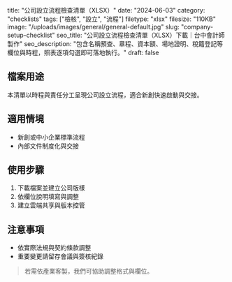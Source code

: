 title: "公司設立流程檢查清單（XLSX）"
date: "2024-06-03"
category: "checklists"
tags: ["檢核", "設立", "流程"]
filetype: "xlsx"
filesize: "110KB"
image: "/uploads/images/general/general-default.jpg"
slug: "company-setup-checklist"
seo_title: "公司設立流程檢查清單（XLSX）下載｜台中會計師製作"
seo_description: "包含名稱預查、章程、資本額、場地證明、稅籍登記等欄位與時程，照表逐項勾選即可落地執行。"
draft: false


## 檔案用途
本清單以時程與責任分工呈現公司設立流程，適合新創快速啟動與交接。

## 適用情境
- 新創或中小企業標準流程
- 內部文件制度化與交接

## 使用步驟
1. 下載檔案並建立公司版樣
2. 依欄位說明填寫與調整
3. 建立雲端共享與版本控管

## 注意事項
- 依實際法規與契約條款調整
- 重要變更請留存會議與簽核紀錄

> 若需依產業客製，我們可協助調整格式與欄位。

